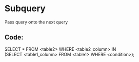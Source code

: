 
# Subquery

Pass query onto the next query

## Code:

SELECT * FROM \<table2\> WHERE \<table2_column\> IN  
(SELECT  \<table1_column\> FROM \<table1\> WHERE \<condition\>);
